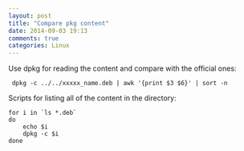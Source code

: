 ```yaml
---
layout: post
title: "Compare pkg content"
date: 2014-09-03 19:13
comments: true
categories: Linux
---
```

Use dpkg for reading the content and compare with the official ones:    

```
 dpkg -c ../../xxxxx_name.deb | awk '{print $3 $6}' | sort -n

```
Scripts for listing all of the content in the directory:    

```
for i in `ls *.deb`
do
    echo $i
    dpkg -c $i
done

```

